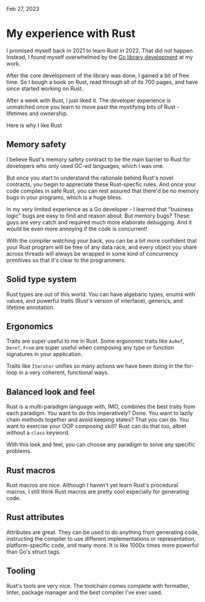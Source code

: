 Feb 27, 2023

# My experience with Rust

I promised myself back in 2021 to learn Rust in 2022. That did not happen.
Instead, I found myself overwhelmed by the [Go library development](/blog/2022/superwatcher/)
at my work.

After the core development of the library was done, I gained a bit of free time.
So I bough a book on Rust, read through all of its 700 pages, and have since started
working on Rust.

After a week with Rust, I just liked it. The developer experience is unmatched
once you learn to move past the mystifying bits of Rust - lifetimes and ownership.

Here is why I like Rust

## Memory safety

I believe Rust's memory safety contract to be the main barrier to Rust for developers
who only used GC-ed languages, which I was one.

But once you start to understand the rationale behind Rust's novel contracts,
you begin to appreciate these Rust-specfic rules. And once your code compiles in
safe Rust, you can rest assured that there'd be no memory bugs in your programs,
which is a huge bless.

In my very limited experience as a Go developer - I learned that "business logic"
bugs are easy to find and reason about. But memory bugs? These guys are very catch
and required much more elaborate debugging. And it would be even more annoying if
the code is concurrent!

With the compiler watching your back, you can be a bit more confident that your
Rust program will be free of any data race, and every object you share across threads
will always be wrapped in some kind of concurrency primitives so that it's clear
to the programmers.

## Solid type system

Rust types are out of this world. You can have algebaric types, enums with values,
and powerful *trait*s (Rust's version of interface), generics, and lifetime annotation.

## Ergonomics

Traits are super useful to me in Rust. Some ergonomic traits like `AsRef`, `Deref`,
`From` are super useful when composing any type or function signatures in your application.

Traits like `Iterator` unifies so many actions we have been doing in the for-loop
in a very coherent, functional ways.

## Balanced look and feel

Rust is a multi-paradigm language with, IMO, combines the best traits from each paradigm.
You want to do this imperatively? Done. You want to lazily chain methods together
and avoid keeping states? That you can do. You want to exercise your OOP
composing skill? Rust can do that too, albiet without a `class` keyword.

With this look and feel, you can choose any paradigm to solve any specific problems.

## Rust macros

Rust macros are nice. Although I haven't yet learn Rust's procedural macros, I still
think Rust macros are pretty cool especially for generating code.

## Rust attributes

Attributes are great. They can be used to do anything from generating code, instructing
the compiler to use different implementations or representation, platform-specific
code, and many more. It is like 1000x times more powerful than Go's struct tags.

## Tooling

Rust's tools are very nice. The toolchain comes complete with formatter, linter,
package manager and the best compiler I've ever used.

